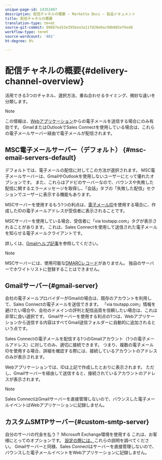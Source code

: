 ```yaml
---
unique-page-id: 14352407
description: 配信チャネルの概要 — Marketto Docs — 製品ドキュメント
title: 配信チャネルの概要
translation-type: tm+mt
source-git-commit: 00887ea53e395bea3a11fd28e0ac98b085ef6ed8
workflow-type: tm+mt
source-wordcount: '461'
ht-degree: 0%

---
```



# 配信チャネルの概要{#delivery-channel-overview}

活用できる3つのチャネル、選択方法、重ね合わせるタイミング、微妙な違いを分類します。

>[!NOTE]
>
>この情報は、[Webアプリケーション](http://toutapp.com/login)からの電子メールを送信する場合にのみ有効です。 GmailまたはOutlookでSales Connectを使用している場合は、これらの電子メールサーバー経由で電子メールが配信されます。

## MSC電子メールサーバー（デフォルト） {#msc-email-servers-default}

デフォルトでは、電子メールの配信に対してこの方法が選択されます。 MSC電子メールサーバーは、GmailやOutlookを使用しないユーザーにとって優れたオプションです。 また、これらはアドビのサーバーなので、バウンスや失敗した配信に関するエラーメッセージを取得し、「会話」タブの「失敗した配信」セクションでユーザーに表示する機能もあります。

MSCサーバーを使用するもう1つの利点は、[電子メールID](https://help.toutapp.com/hc/en-us/articles/215371427)を使用する場合に、作成したIDの電子メールアドレスが受信者に表示されることです。

MSCサーバーを使用している場合、受信者に「via toutapp.com」タグが表示されることがあります。 これは、Sales Connectを使用して送信された電子メールを知らせる電子メールクライアントです。

詳しくは、[Gmailヘルプ記事](https://support.google.com/mail/answer/1311182?hl=en)を参照してください。

>[!NOTE]
>
>MSCサーバーには、使用可能な[DMARCレコード](https://dmarc.org/)がありません。 独自のサーバーでホワイトリストに登録することはできません。

## Gmailサーバー{#gmail-server}

会社の電子メールプロバイダーがGmailの場合は、既存のアカウントを利用して、Sales Connectの電子メールを送信できます。 「via toutapp.com」情報を避けたい場合や、会社のドメインの評判と配信品質を信頼したい場合は、これは非常に良い選択です。 Gmailサーバーを使用する利点の1つは、Webアプリケーションから送信する内容はすべてGmail送信フォルダーに自動的に追加されるという点です。

Sales Connectの電子メールを配信する1つのGmailアカウント（1つの電子メールアドレス）に対してのみ、適切に接続できます。 つまり、複数の電子メールIDを使用する場合、詳細を確認する際には、接続しているアカウントのアドレスのみが表示されます。

Webアプリケーションでは、IDは上記で作成したとおりに表示されます。 ただし、Gmailサーバーを経由して送信すると、接続されているアカウントのアドレスが表示されます。

>[!NOTE]
>
>Sales ConnectはGmailサーバーを直接管理しないので、バウンスした電子メールイベントはWebアプリケーションに記録しません。

## カスタムSMTPサーバー{#custom-smtp-server}

自分のサーバの代金を払う？ Microsoft Exchange環境を使用する これは、お客様にとってのオプションです。 [設定の際には、](http://docs.marketo.com/x/zYTS)これらの説明を調べてください。 Gmailサーバーと同様、Sales Connectはサーバーを直接管理しないので、バウンスした電子メールイベントをWebアプリケーションに記録しません。

